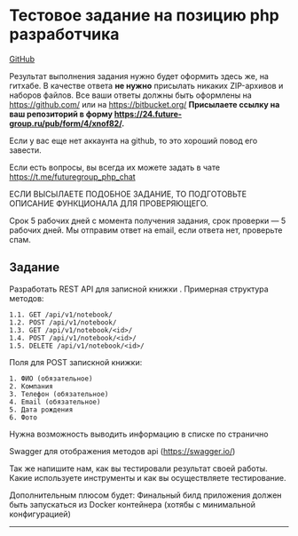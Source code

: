 # Тестовое задание на позицию php разработчика
[GitHub](https://github.com/fugr-ru/php-laravel)

Результат выполнения задания нужно будет оформить здесь же, на гитхабе.
В качестве ответа __не нужно__ присылать никаких ZIP-архивов и наборов файлов. Все ваши ответы должны быть оформлены на https://github.com/ или на https://bitbucket.org/
__Присылаете ссылку на ваш репозиторий в форму https://24.future-group.ru/pub/form/4/xnof82/.__

Если у вас еще нет аккаунта на github, то это хороший повод его завести.

Если есть вопросы, вы всегда их можете задать в чате https://t.me/futuregroup_php_chat

ЕСЛИ ВЫСЫЛАЕТЕ ПОДОБНОЕ ЗАДАНИЕ, ТО ПОДГОТОВЬТЕ ОПИСАНИЕ ФУНКЦИОНАЛА ДЛЯ ПРОВЕРЯЮЩЕГО.

Срок 5 рабочих дней с момента получения задания, срок проверки — 5 рабочих дней. Мы отправим ответ на email, если ответа нет, проверьте спам.

## Задание


Разработать REST API для записной книжки . Примерная структура методов:


    1.1. GET /api/v1/notebook/
    1.2. POST /api/v1/notebook/
    1.3. GET /api/v1/notebook/<id>/
    1.4. POST /api/v1/notebook/<id>/
    1.5. DELETE /api/v1/notebook/<id>/


Поля для POST запискной книжки:


    1. ФИО (обязательное)
    2. Компания
    3. Телефон (обязательное)
    4. Email (обязательное)
    5. Дата рождения 
    6. Фото

Нужна возможность выводить информацию в списке по странично

Swagger для отображения методов api (https://swagger.io/)


Так же напишите нам, как вы тестировали результат своей работы. Какие используете инструменты и как вы осуществляете тестирование.

Дополнительным плюсом будет: Финальный билд приложения должен быть запускаться из Docker контейнера (хотябы с минимальной конфигурацией)
  
---
